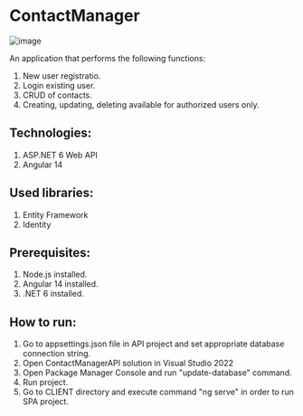 # ContactManager

![image](https://user-images.githubusercontent.com/44943281/188713727-2e7d640c-3d98-4565-93d6-a34ce0b69900.png)

An application that performs the following functions: 

1. New user registratio.
2. Login existing user.
3. CRUD of contacts.
4. Creating, updating, deleting available for authorized users only. 

## Technologies:

1.	ASP.NET 6 Web API
2.	Angular 14

## Used libraries: 

1.	Entity Framework
2.	Identity 

## Prerequisites: 

1. Node.js installed. 
2. Angular 14 installed. 
3. .NET 6 installed.

## How to run: 

1. Go to appsettings.json file in API project and set appropriate database connection string.
2. Open ContactManagerAPI solution in Visual Studio 2022 
3. Open Package Manager Console and run "update-database" command.
4. Run project. 
5. Go to CLIENT directory and execute command "ng serve" in order to run SPA project.
